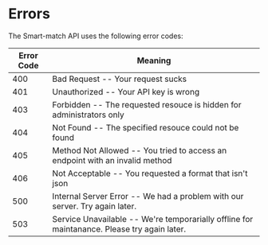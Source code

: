 # Errors

The Smart-match API uses the following error codes:


Error Code | Meaning
---------- | -------
400 | Bad Request -- Your request sucks
401 | Unauthorized -- Your API key is wrong
403 | Forbidden -- The requested resouce is hidden for administrators only
404 | Not Found -- The specified resouce could not be found
405 | Method Not Allowed -- You tried to access an endpoint with an invalid method
406 | Not Acceptable -- You requested a format that isn't json
500 | Internal Server Error -- We had a problem with our server. Try again later.
503 | Service Unavailable -- We're temporarially offline for maintanance. Please try again later.
